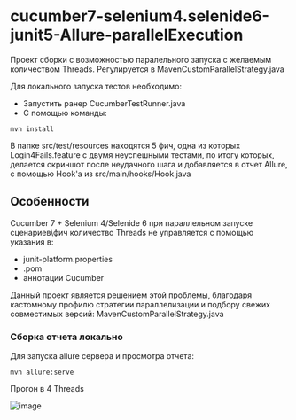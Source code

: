 # cucumber7-selenium4.selenide6-junit5-Allure-parallelExecution
Проект сборки с возможностью паралельного запуска с желаемым количеством Threads.
Регулируется в MavenCustomParallelStrategy.java

Для локального запуска тестов необходимо:

- Запустить ранер CucumberTestRunner.java
- С помощью команды: 
```
mvn install
```
В папке src/test/resources находятся 5 фич, одна из которых Login4Fails.feature с двумя неуспешными тестами, по итогу которых, делается скриншот после неудачного шага и добавляется в отчет Allure, с помощью Hook'а из src/main/hooks/Hook.java
## Особенности
Cucumber 7 + Selenium 4/Selenide 6 при параллельном запуске сценариев\фич количество Threads не управляется с помощью указания в:
- junit-platform.properties
- .pom
- аннотации Cucumber

Данный проект является решением этой проблемы, благодаря кастомному профилю стратегии параллелизации и подбору свежих совместимых версий:
MavenCustomParallelStrategy.java


### Сборка отчета локально
Для запуска allure сервера и просмотра отчета:
```
mvn allure:serve
```

Прогон в 4 Threads

![image](https://user-images.githubusercontent.com/43063004/204404483-af07f6c1-f2b6-41e7-8c11-e8c2db9ba620.png)

